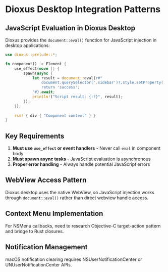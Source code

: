 # Dioxus Desktop Integration Patterns

## JavaScript Evaluation in Dioxus Desktop

Dioxus provides the `document::eval()` function for JavaScript injection in desktop applications:

```rust
use dioxus::prelude::*;

fn component() -> Element {
    use_effect(move || {
        spawn(async {
            let result = document::eval(r#"
                document.querySelector('.sidebar')?.style.setProperty('display', 'block', 'important');
                return 'success';
            "#).await;
            println!("Script result: {:?}", result);
        });
    });
    
    rsx! { div { "Component content" } }
}
```

## Key Requirements

1. **Must use `use_effect` or event handlers** - Never call `eval` in component body
2. **Must spawn async tasks** - JavaScript evaluation is asynchronous
3. **Proper error handling** - Always handle potential JavaScript errors

## WebView Access Pattern

Dioxus desktop uses the native WebView, so JavaScript injection works through `document::eval()` rather than direct webview handle access.

## Context Menu Implementation

For NSMenu callbacks, need to research Objective-C target-action pattern and bridge to Rust closures.

## Notification Management

macOS notification clearing requires NSUserNotificationCenter or UNUserNotificationCenter APIs.